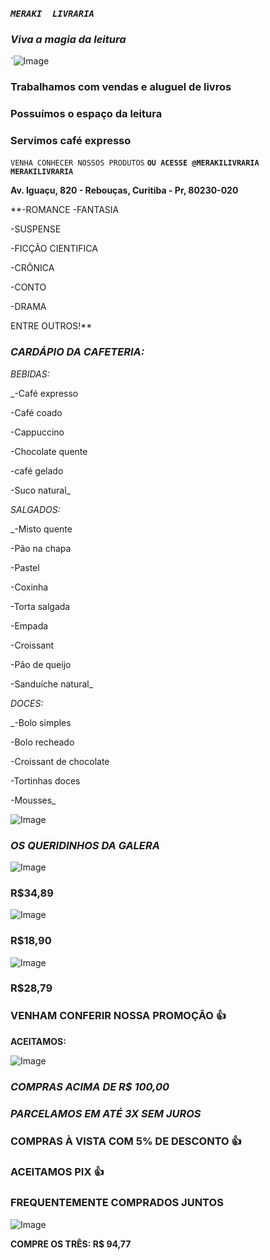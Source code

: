
### _**`MERAKI  LIVRARIA`**_

### _**Viva a magia da leitura**_


`![Image](https://user-images.githubusercontent.com/115032426/193912673-28bef18e-f149-4a2e-b3e8-636183f40d3c.png)


### **Trabalhamos com vendas e aluguel de livros**
### **Possuímos o espaço da leitura**
### **Servimos café expresso**

`VENHA CONHECER NOSSOS PRODUTOS`
**`OU ACESSE @MERAKILIVRARIA MERAKILIVRARIA`**


**Av. Iguaçu, 820 - Rebouças, Curitiba - Pr, 80230-020**

**-ROMANCE
-FANTASIA

-SUSPENSE

-FICÇÃO CIENTIFICA

-CRÔNICA

-CONTO

-DRAMA

ENTRE OUTROS!**





### _**CARDÁPIO DA CAFETERIA:**_

_BEBIDAS:_

_-Café expresso

-Café coado

-Cappuccino

-Chocolate quente

-café gelado

-Suco natural_

_SALGADOS:_ 

_-Misto quente

-Pão na chapa

-Pastel

-Coxinha

-Torta salgada

-Empada

-Croissant

-Pão de queijo

-Sanduíche natural_

_DOCES:_

_-Bolo simples

-Bolo recheado

-Croissant de chocolate

-Tortinhas doces

-Mousses_



![Image](https://user-images.githubusercontent.com/115032426/200639623-b4f4e530-ae69-42f0-ba41-76f7f22509af.png)


### _OS QUERIDINHOS DA GALERA_



![Image](https://user-images.githubusercontent.com/115032426/200641428-d081fccd-4662-4f80-a7bc-acd8dcaa881e.png)
### R$34,89


![Image](https://user-images.githubusercontent.com/115032426/200641822-75b9bb5d-2ba6-4048-bd32-4ea570d7b4d9.png)

### R$18,90



![Image](https://user-images.githubusercontent.com/115032426/200642110-56fef578-9d29-4f1e-ae17-5737dcc5804b.png)

### R$28,79


### **VENHAM CONFERIR NOSSA PROMOÇÃO 👍**
**ACEITAMOS:**




![Image](https://user-images.githubusercontent.com/115032426/203367282-875cf872-f625-42e0-a618-8bb1357476aa.png)





### **_COMPRAS ACIMA DE R$ 100,00_**
### **_PARCELAMOS EM ATÉ 3X SEM JUROS_**


### COMPRAS À VISTA COM 5% DE DESCONTO 👍 

### **ACEITAMOS PIX 👍**


### FREQUENTEMENTE COMPRADOS JUNTOS





![Image](https://user-images.githubusercontent.com/115032426/204629351-127bdbe6-1a06-4f48-8d83-0bfbbbde6cf5.png)

**COMPRE OS TRÊS: R$ 94,77**












